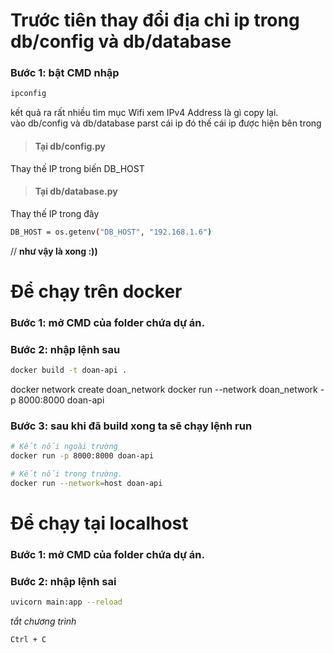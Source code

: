 # Trước tiên thay đổi địa chỉ ip trong db/config và db/database
### Bước 1: bật CMD nhập
```bash
ipconfig
```
kết quả ra rất nhiều tìm mục Wifi xem IPv4 Address là gì copy lại.   
vào db/config và db/database parst cái ip đó thế cái ip được hiện bên trong
> #### Tại db/config.py
Thay thế IP trong biến DB_HOST
> #### Tại db/database.py
Thay thế IP trong đây 
```bash
DB_HOST = os.getenv("DB_HOST", "192.168.1.6")
```
// **như vậy là xong :))**   

# Để chạy trên docker
### Bước 1: mở CMD của folder chứa dự án.
### Bước 2: nhập lệnh sau
```bash
docker build -t doan-api . 
```
docker network create doan_network
docker run --network doan_network -p 8000:8000 doan-api  

### Bước 3: sau khi đã build xong ta sẽ chạy lệnh run
```bash
# Kết nối ngoài trường
docker run -p 8000:8000 doan-api
```
```bash
# Kết nối trong trường.
docker run --network=host doan-api

```

# Để chạy tại localhost
### Bước 1: mở CMD của folder chứa dự án.
### Bước 2: nhập lệnh sai
```bash
uvicorn main:app --reload
```
*tắt chương trình*
```bash
Ctrl + C
```
